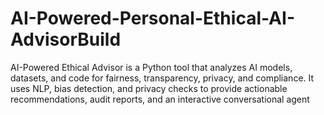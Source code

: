 # AI-Powered-Personal-Ethical-AI-AdvisorBuild
AI-Powered Ethical Advisor is a Python tool that analyzes AI models, datasets, and code for fairness, transparency, privacy, and compliance. It uses NLP, bias detection, and privacy checks to provide actionable recommendations, audit reports, and an interactive conversational agent
